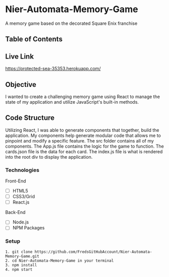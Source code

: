 # Nier-Automata-Memory-Game
A memory game based on the decorated Square Enix franchise

## Table of Contents 

## Live Link
https://protected-sea-35353.herokuapp.com/

## Objective 

I wanted to create a challenging memory game using React to manage the state of my application and utilize JavaScript's built-in methods.

## Code Structure

Utilizing React, I was able to generate components that together, build the application.  My components help generate modular code that allows me to pinpoint and modify a specific feature.  The src folder contains all of my components.  The App.js file contains the logic for the game to function. The cards.json file is the data for each card. The index.js file is what is rendered into the root div to display the application.

### Technologies
Front-End
- [ ] HTML5
- [ ] CSS3/Grid
- [ ] React.js

Back-End
- [ ] Node.js
- [ ] NPM Packages

### Setup 
```
1. git clone https://github.com/FredsGitHubAccount/Nier-Automata-Memory-Game.git
2. cd Nier-Automata-Memory-Game in your terminal
3. npm install
4. npm start

```


